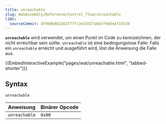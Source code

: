 ```yaml
---
title: unreachable
slug: WebAssembly/Reference/Control_flow/unreachable
l10n:
  sourceCommit: df9d06402163f77fc3e2d327ab63f9dd4af15b38
---
```


**`unreachable`** wird verwendet, um einen Punkt im Code zu kennzeichnen, der nicht erreichbar sein sollte. `unreachable` ist eine bedingungslose Falle: Falls ein `unreachable` erreicht und ausgeführt wird, löst die Anweisung die Falle aus.

{{EmbedInteractiveExample("pages/wat/unreachable.html", "tabbed-shorter")}}

## Syntax

```wasm
unreachable
```

| Anweisung     | Binärer Opcode |
| ------------- | -------------- |
| `unreachable` | `0x00`         |
